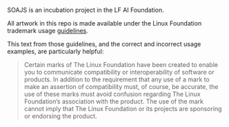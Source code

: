 SOAJS is an incubation project in the LF AI Foundation.

All artwork in this repo is made available under the Linux Foundation trademark
usage [guidelines](https://www.linuxfoundation.org/trademark-usage/).

This text from those guidelines, and the correct and incorrect usage examples, are
particularly helpful:

> Certain marks of The Linux Foundation have been created to enable you to
> communicate compatibility or interoperability of software or products.
> In addition to the requirement that any use of a mark to make an assertion
> of compatibility must, of course, be accurate, the use of these marks must
> avoid confusion regarding The Linux Foundation’s association with the product.
> The use of the mark cannot imply that The Linux Foundation or its projects are
> sponsoring or endorsing the product.
